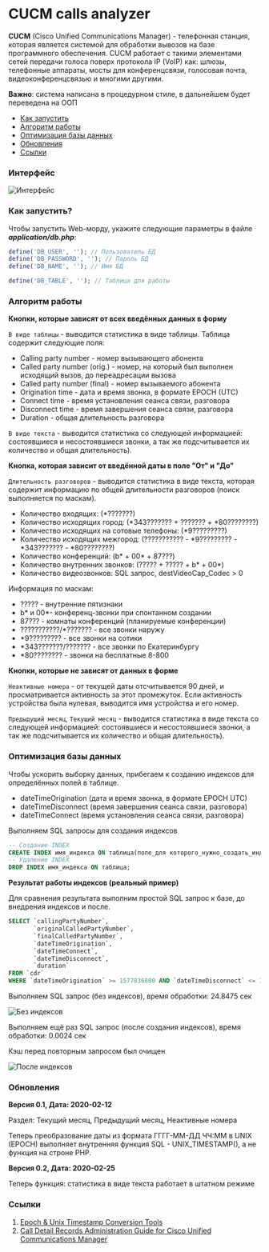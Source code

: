 CUCM calls analyzer
=====================

**CUCM** (Cisco Unified Communications Manager) - телефонная станция, которая является системой для обработки вывозов на базе программного обеспечения. CUCM работает с такими элементами сетей передачи голоса поверх протокола IP (VoIP) как: шлюзы, телефонные аппараты, мосты для конференцсвязи, голосовая почта, видеоконференцсвязью и многими другими.

**Важно**: система написана в процедурном стиле, в дальнейшем будет переведена на ООП

* [Как запустить](#как-запустить)
* [Алгоритм работы](#алгоритм-работы)
* [Оптимизация базы данных](#оптимизация-базы-данных)
* [Обновления](#обновления)
* [Ссылки](#ссылки)

### Интерфейс

![Интерфейс](https://user-images.githubusercontent.com/31792522/74318714-900aff00-4d9f-11ea-8793-2f1f4dfa2ddd.jpg)

### Как запустить?

Чтобы запустить Web-морду, укажите следующие параметры в файле **_application/db.php_**:

```php
define('DB_USER', ''); // Пользователь БД
define('DB_PASSWORD', ''); // Пароль БД
define('DB_NAME', ''); // Имя БД

define('DB_TABLE', ''); // Таблица для работы
```

### Алгоритм работы

**Кнопки, которые зависят от всех введённых данных в форму**

``В виде таблицы`` - выводится статистика в виде таблицы. Таблица содержит следующие поля:

* Calling party number - номер вызывающего абонента
* Called party number (orig.) - номер, на который был выполнен исходящий вызов, до переадресации вызова
* Called party number (final) - номер вызываемого абонента
* Origination time - дата и время звонка, в формате EPOCH (UTC)
* Connect time - время установления сеанса связи, разговора
* Disconnect time - время завершения сеанса связи, разговора
* Duration - общая длительность разговора

``В виде текста`` - выводится статистика со следующей информацией: состоявшиеся и несостоявшиеся звонки, а так же подсчитывается их количество и общая длительность).

**Кнопка, которая зависит от введённой даты в поле "От" и "До"**

``Длительность разговоров`` - выводится статистика в виде текста, которая содержит информацию по общей длительности разговоров (поиск выполняется по маскам).

* Количество входящих: (*???????)
* Количество исходящих город: (*343??????? + ??????? + *80????????)
* Количество исходящих на сотовые телефоны: (*9?????????)
* Количество исходящих межгород: (??????????? - *9????????? - *343??????? - *80????????)
* Количество конференций: (b* + 00* + 87???)
* Количество внутренних звонков: (????? + ????? + b* + 00*)
* Количество видеозвонков: SQL запрос, destVideoCap_Codec > 0

Информация по маскам:

* ????? - внутренние пятизнаки
* b* и 00*- конференц-звонки при спонтанном создании
* 87??? - комнаты конференций (планируемые конференции)
* ???????????/*??????? - все звонки наружу
* *9????????? - все звонки на сотики
* *343???????/??????? - все звонки по Екатеринбургу
* *80???????? - звонки на бесплатные 8-800

**Кнопки, которые не зависят от данных в форме**

``Неактивные номера`` - от текущей даты отсчитывается 90 дней, и просматривается активность за этот промежуток. Если активность устройства была нулевая, выводится имя устройства и его номер.

``Предыдущий месяц``, ``Текущий месяц`` - выводится статистика в виде текста со следующей информацией: состоявшиеся и несостоявшиеся звонки, а так же подсчитывается их количество и общая длительность).

### Оптимизация базы данных

Чтобы ускорить выборку данных, прибегаем к созданию индексов для определённых полей в таблице.

* dateTimeOrigination (дата и время звонка, в формате EPOCH UTC)
* dateTimeDisconnect (время завершения сеанса связи, разговора)
* dateTimeConnect (время установления сеанса связи, разговора)

Выполняем SQL запросы для создания индексов

```sql
-- Создание INDEX
CREATE INDEX имя_индекса ON таблица(поле_для которого_нужно_создать_индекс);
-- Удаление INDEX
DROP INDEX имя_индекса ON таблица;
```

**Результат работы индексов (реальный пример)**

Для сравнения результата выполним простой SQL запрос к базе, до внедрения индексов и после.

```sql
SELECT `callingPartyNumber`,
	   `originalCalledPartyNumber`,
	   `finalCalledPartyNumber`,
	   `dateTimeOrigination`,
	   `dateTimeConnect`,
	   `dateTimeDisconnect`,
	   `duration` 
FROM `cdr` 
WHERE `dateTimeOrigination` >= 1577836800 AND `dateTimeDisconnect` <= 1580342400;
```

Выполняем SQL запрос (без индексов), время обработки: 24.8475 сек

![Без индексов](https://user-images.githubusercontent.com/31792522/74313064-c8591000-4d94-11ea-899e-96c722da15c1.jpg)

Выполняем ещё раз SQL запрос (после создания индексов), время обработки: 0.0024 сек

Кэш перед повторным запросом был очищен

![После индексов](https://user-images.githubusercontent.com/31792522/74313077-cd1dc400-4d94-11ea-9e74-dc0687fa0d02.jpg)


### Обновления

**Версия 0.1, Дата: 2020-02-12**

Раздел: Текущий месяц, Предыдущий месяц, Неактивные номера

Теперь преобразование даты из формата ГГГГ-ММ-ДД ЧЧ:ММ в UNIX (EPOCH) выполняет внутренняя функция SQL - UNIX_TIMESTAMP(), а не функция на строне PHP.

**Версия 0.2, Дата: 2020-02-25**

Теперь функция: статистика в виде текста работает в штатном режиме 


### Ссылки

1. [Epoch & Unix Timestamp Conversion Tools](https://www.epochconverter.com/)
2. [Call Detail Records Administration Guide for Cisco Unified Communications Manager](https://www.cisco.com/c/en/us/td/docs/voice_ip_comm/cucm/service/11_5_1/cdrdef/cucm_b_cucm-cdr-administration-guide-1151/cucm_b_cucm-cdr-administration-guide-1151_chapter_0101.html)